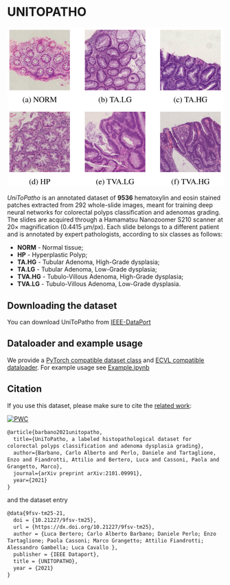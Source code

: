# UNITOPATHO

![UniToPatho](assets/unitopatho.png)

*UniToPatho* is an annotated dataset of **9536** hematoxylin and eosin stained patches extracted from 292 whole-slide images, meant for training deep neural networks for colorectal polyps classification and adenomas grading. The slides are acquired through a Hamamatsu Nanozoomer S210 scanner at 20× magnification (0.4415 μm/px). Each slide belongs to a different patient and is annotated by expert pathologists, according to six classes as follows:


- **NORM** - Normal tissue;
- **HP** - Hyperplastic Polyp;
- **TA.HG** - Tubular Adenoma, High-Grade dysplasia;
- **TA.LG** - Tubular Adenoma, Low-Grade dysplasia;
- **TVA.HG** - Tubulo-Villous Adenoma, High-Grade dysplasia;
- **TVA.LG** - Tubulo-Villous Adenoma, Low-Grade dysplasia.


## Downloading the dataset

You can download UniToPatho from [IEEE-DataPort](https://ieee-dataport.org/open-access/unitopatho)

## Dataloader and example usage

We provide a [PyTorch compatible dataset class](/unitopatho.py) and [ECVL compatible dataloader](/unitopatho_ECVL.py).
For example usage see [Example.ipynb](/Example.ipynb)

## Citation

If you use this dataset, please make sure to cite the [related work](https://arxiv.org/abs/2101.09991):

[![PWC](https://img.shields.io/endpoint.svg?url=https://paperswithcode.com/badge/unitopatho-a-labeled-histopathological/on-unitopatho)](https://paperswithcode.com/sota/on-unitopatho?p=unitopatho-a-labeled-histopathological)

```
@article{barbano2021unitopatho,
  title={UniToPatho, a labeled histopathological dataset for colorectal polyps classification and adenoma dysplasia grading},
  author={Barbano, Carlo Alberto and Perlo, Daniele and Tartaglione, Enzo and Fiandrotti, Attilio and Bertero, Luca and Cassoni, Paola and Grangetto, Marco},
  journal={arXiv preprint arXiv:2101.09991},
  year={2021}
}
```

and the dataset entry

```
@data{9fsv-tm25-21,
  doi = {10.21227/9fsv-tm25},
  url = {https://dx.doi.org/10.21227/9fsv-tm25},
  author = {Luca Bertero; Carlo Alberto Barbano; Daniele Perlo; Enzo Tartaglione; Paola Cassoni; Marco Grangetto; Attilio Fiandrotti; Alessandro Gambella; Luca Cavallo },
  publisher = {IEEE Dataport},
  title = {UNITOPATHO},
  year = {2021}
}
```
